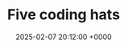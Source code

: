 ---
title: "Five coding hats"
link: "https://dubroy.com/blog/five-coding-hats/"
date: "2025-02-07 20:12:00 +0000"
description: 
category: "articles"
---